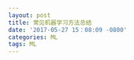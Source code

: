 ```yaml
---
layout: post
title: 常见机器学习方法总结
date: '2017-05-27 15：08:09 -0800'
categories: ML
tags: ML
---
```




